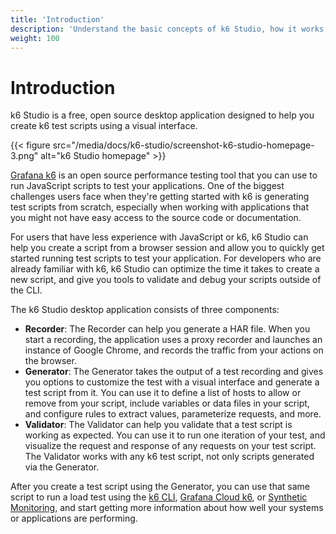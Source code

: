 ```yaml
---
title: 'Introduction'
description: 'Understand the basic concepts of k6 Studio, how it works, and how to get started.'
weight: 100
---
```


# Introduction

k6 Studio is a free, open source desktop application designed to help you create k6 test scripts using a visual interface.

{{< figure src="/media/docs/k6-studio/screenshot-k6-studio-homepage-3.png" alt="k6 Studio homepage" >}}

[Grafana k6](https://grafana.com/docs/k6/latest/) is an open source performance testing tool that you can use to run JavaScript scripts to test your applications. One of the biggest challenges users face when they're getting started with k6 is generating test scripts from scratch, especially when working with applications that you might not have easy access to the source code or documentation.

For users that have less experience with JavaScript or k6, k6 Studio can help you create a script from a browser session and allow you to quickly get started running test scripts to test your application. For developers who are already familiar with k6, k6 Studio can optimize the time it takes to create a new script, and give you tools to validate and debug your scripts outside of the CLI.

The k6 Studio desktop application consists of three components:

- **Recorder**: The Recorder can help you generate a HAR file. When you start a recording, the application uses a proxy recorder and launches an instance of Google Chrome, and records the traffic from your actions on the browser.
- **Generator**: The Generator takes the output of a test recording and gives you options to customize the test with a visual interface and generate a test script from it. You can use it to define a list of hosts to allow or remove from your script, include variables or data files in your script, and configure rules to extract values, parameterize requests, and more.
- **Validator**: The Validator can help you validate that a test script is working as expected. You can use it to run one iteration of your test, and visualize the request and response of any requests on your test script. The Validator works with any k6 test script, not only scripts generated via the Generator.

After you create a test script using the Generator, you can use that same script to run a load test using the [k6 CLI](https://grafana.com/docs/k6/latest/), [Grafana Cloud k6](https://grafana.com/docs/grafana-cloud/testing/k6/), or [Synthetic Monitoring](https://grafana.com/docs/grafana-cloud/testing/synthetic-monitoring/), and start getting more information about how well your systems or applications are performing.
